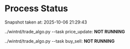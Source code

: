 # Process Status

Snapshot taken at: 2025-10-06 21:29:43

../wintrd/trade_algo.py --task price_update: **NOT RUNNING**

../wintrd/trade_algo.py --task buy_sell: **NOT RUNNING**

